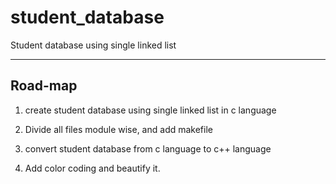 # student_database
Student database using single linked list

--------------------------------------------------------------------------------------
Road-map
--------------------------------------------------------------------------------------

1) create student database using single linked list in c language

2) Divide all files module wise, and add makefile

3) convert student database from c language to c++ language

4) Add color coding and beautify it.